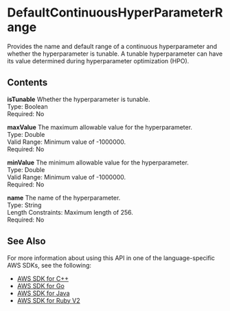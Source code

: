 # DefaultContinuousHyperParameterRange<a name="API_DefaultContinuousHyperParameterRange"></a>

Provides the name and default range of a continuous hyperparameter and whether the hyperparameter is tunable\. A tunable hyperparameter can have its value determined during hyperparameter optimization \(HPO\)\.

## Contents<a name="API_DefaultContinuousHyperParameterRange_Contents"></a>

 **isTunable**   <a name="personalize-Type-DefaultContinuousHyperParameterRange-isTunable"></a>
Whether the hyperparameter is tunable\.  
Type: Boolean  
Required: No

 **maxValue**   <a name="personalize-Type-DefaultContinuousHyperParameterRange-maxValue"></a>
The maximum allowable value for the hyperparameter\.  
Type: Double  
Valid Range: Minimum value of \-1000000\.  
Required: No

 **minValue**   <a name="personalize-Type-DefaultContinuousHyperParameterRange-minValue"></a>
The minimum allowable value for the hyperparameter\.  
Type: Double  
Valid Range: Minimum value of \-1000000\.  
Required: No

 **name**   <a name="personalize-Type-DefaultContinuousHyperParameterRange-name"></a>
The name of the hyperparameter\.  
Type: String  
Length Constraints: Maximum length of 256\.  
Required: No

## See Also<a name="API_DefaultContinuousHyperParameterRange_SeeAlso"></a>

For more information about using this API in one of the language\-specific AWS SDKs, see the following:
+  [AWS SDK for C\+\+](https://docs.aws.amazon.com/goto/SdkForCpp/personalize-2018-05-22/DefaultContinuousHyperParameterRange) 
+  [AWS SDK for Go](https://docs.aws.amazon.com/goto/SdkForGoV1/personalize-2018-05-22/DefaultContinuousHyperParameterRange) 
+  [AWS SDK for Java](https://docs.aws.amazon.com/goto/SdkForJava/personalize-2018-05-22/DefaultContinuousHyperParameterRange) 
+  [AWS SDK for Ruby V2](https://docs.aws.amazon.com/goto/SdkForRubyV2/personalize-2018-05-22/DefaultContinuousHyperParameterRange) 
